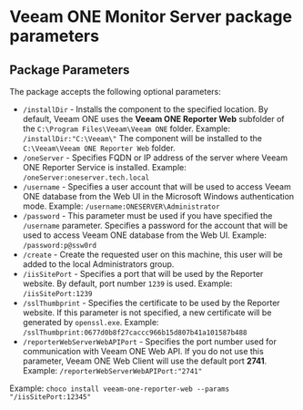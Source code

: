 # Veeam ONE Monitor Server package parameters

## Package Parameters

The package accepts the following optional parameters:

* `/installDir` - Installs the component to the specified location. By default, Veeam ONE uses the **Veeam ONE Reporter Web** subfolder of the `C:\Program Files\Veeam\Veeam ONE` folder. Example: `/installDir:"C:\Veeam\"` The component will be installed to the `C:\Veeam\Veeam ONE Reporter Web` folder.
* `/oneServer` - Specifies FQDN or IP address of the server where Veeam ONE Reporter Service is installed. Example: `/oneServer:oneserver.tech.local`
* `/username` - Specifies a user account that will be used to access Veeam ONE database from the Web UI in the Microsoft Windows authentication mode. Example: `/username:ONESERVER\Administrator`
* `/password` - This parameter must be used if you have specified the `/username` parameter. Specifies a password for the account that will be used to access Veeam ONE database from the Web UI. Example: `/password:p@ssw0rd`
* `/create` - Create the requested user on this machine, this user will be added to the local Administrators group.
* `/iisSitePort` - Specifies a port that will be used by the Reporter website. By default, port number `1239` is used. Example: `/iisSitePort:1239`
* `/sslThumbprint` - Specifies the certificate to be used by the Reporter website. If this parameter is not specified, a new certificate will be generated by `openssl.exe`. Example: `/sslThumbprint:0677d0b8f27caccc966b15d807b41a101587b488`
* `/reporterWebServerWebAPIPort` - Specifies the port number used for communication with Veeam ONE Web API. If you do not use this parameter, Veeam ONE Web Client will use the default port **2741**. Example: `/reporterWebServerWebAPIPort:"2741"`

Example: `choco install veeam-one-reporter-web --params "/iisSitePort:12345"`
